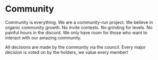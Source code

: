 # Community

Community is everything. We are a community-run project. We believe in organic community growth. No invite contests. No grinding for levels. No painful hours in the discord. We only have room for those who want to interact with our amazing community.

All decisions are made by the community via the council. Every major decision is voted on by the holders, we value every member!
